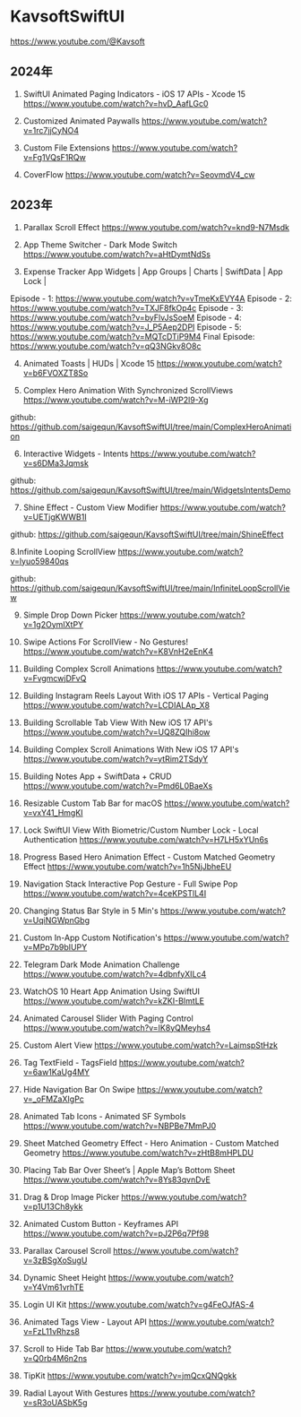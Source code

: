 # KavsoftSwiftUI

https://www.youtube.com/@Kavsoft



## 2024年


1. SwiftUI Animated Paging Indicators - iOS 17 APIs - Xcode 15
https://www.youtube.com/watch?v=hvD_AafLGc0


2. Customized Animated Paywalls 
https://www.youtube.com/watch?v=1rc7jjCyNO4


3. Custom File Extensions
https://www.youtube.com/watch?v=Fg1VQsF1RQw


4. CoverFlow
https://www.youtube.com/watch?v=SeovmdV4_cw









## 2023年

1. Parallax Scroll Effect
https://www.youtube.com/watch?v=knd9-N7Msdk

2. App Theme Switcher - Dark Mode Switch 
https://www.youtube.com/watch?v=aHtDymtNdSs


3. Expense Tracker App
Widgets | App Groups | Charts |  SwiftData | App Lock | 

Episode - 1: https://www.youtube.com/watch?v=vTmeKxEVY4A
Episode - 2: https://www.youtube.com/watch?v=TXJF8fkOp4c
Episode - 3: https://www.youtube.com/watch?v=byFlvJsSoeM
Episode - 4: https://www.youtube.com/watch?v=J_P5Aep2DPI
Episode - 5: https://www.youtube.com/watch?v=MQTcDTiP9M4
Final Episode: https://www.youtube.com/watch?v=qQ3NGkv8O8c

4. Animated Toasts | HUDs | Xcode 15
https://www.youtube.com/watch?v=b6FVOXZT8So


5. Complex Hero Animation With Synchronized ScrollViews
https://www.youtube.com/watch?v=M-iWP2l9-Xg


github: https://github.com/saigequn/KavsoftSwiftUI/tree/main/ComplexHeroAnimation


6. Interactive Widgets - Intents
https://www.youtube.com/watch?v=s6DMa3Jqmsk

github: https://github.com/saigequn/KavsoftSwiftUI/tree/main/WidgetsIntentsDemo


7. Shine Effect - Custom View Modifier
https://www.youtube.com/watch?v=UETjgKWWB1I

github: https://github.com/saigequn/KavsoftSwiftUI/tree/main/ShineEffect


8.Infinite Looping ScrollView
https://www.youtube.com/watch?v=lyuo59840qs

github: https://github.com/saigequn/KavsoftSwiftUI/tree/main/InfiniteLoopScrollView


9. Simple Drop Down Picker 
https://www.youtube.com/watch?v=1g2OymIXtPY


10. Swipe Actions For ScrollView - No Gestures!
https://www.youtube.com/watch?v=K8VnH2eEnK4


11. Building Complex Scroll Animations
https://www.youtube.com/watch?v=FvgmcwjDFvQ


12. Building Instagram Reels Layout With iOS 17 APIs - Vertical Paging
https://www.youtube.com/watch?v=LCDIALAp_X8


13. Building Scrollable Tab View With New iOS 17 API's 
https://www.youtube.com/watch?v=UQ8ZQIhi8ow


14. Building Complex Scroll Animations With New iOS 17 API's 
https://www.youtube.com/watch?v=ytRim2TSdyY


15. Building Notes App + SwiftData + CRUD
https://www.youtube.com/watch?v=Pmd6L0BaeXs


16. Resizable Custom Tab Bar for macOS
https://www.youtube.com/watch?v=vxY41_HmgKI


17. Lock SwiftUI View With Biometric/Custom Number Lock - Local Authentication
https://www.youtube.com/watch?v=H7LH5xYUn6s


18. Progress Based Hero Animation Effect - Custom Matched Geometry Effect 
https://www.youtube.com/watch?v=1h5NjJbheEU


19. Navigation Stack Interactive Pop Gesture - Full Swipe Pop
https://www.youtube.com/watch?v=4ceKPSTlL4I


20. Changing Status Bar Style in 5 Min's
https://www.youtube.com/watch?v=UqiNGWpnGbg


21. Custom In-App Custom Notification's
https://www.youtube.com/watch?v=MPp7b9bIUPY


22. Telegram Dark Mode Animation Challenge
https://www.youtube.com/watch?v=4dbnfyXILc4


23. WatchOS 10 Heart App Animation Using SwiftUI
https://www.youtube.com/watch?v=kZKI-BImtLE


24. Animated Carousel Slider With Paging Control 
https://www.youtube.com/watch?v=IK8yQMeyhs4


25. Custom Alert View
https://www.youtube.com/watch?v=LaimspStHzk


26. Tag TextField - TagsField
https://www.youtube.com/watch?v=6aw1KaUg4MY


27. Hide Navigation Bar On Swipe
https://www.youtube.com/watch?v=_oFMZaXIgPc


28. Animated Tab Icons - Animated SF Symbols 
https://www.youtube.com/watch?v=NBPBe7MmPJ0


29. Sheet Matched Geometry Effect - Hero Animation - Custom Matched Geometry 
https://www.youtube.com/watch?v=zHtB8mHPLDU


30. Placing Tab Bar Over Sheet’s | Apple Map’s Bottom Sheet 
https://www.youtube.com/watch?v=8Ys83qvnDvE


31. Drag & Drop Image Picker
https://www.youtube.com/watch?v=p1U13Ch8ykk


32. Animated Custom Button - Keyframes API 
https://www.youtube.com/watch?v=pJ2P6q7Pf98


33. Parallax Carousel Scroll
https://www.youtube.com/watch?v=3zBSgXoSugU


34. Dynamic Sheet Height
https://www.youtube.com/watch?v=Y4Vm61vrhTE

35. Login UI Kit
https://www.youtube.com/watch?v=g4FeOJfAS-4


36. Animated Tags View - Layout API
https://www.youtube.com/watch?v=FzL11vRhzs8


37. Scroll to Hide Tab Bar
https://www.youtube.com/watch?v=Q0rb4M6n2ns


38. TipKit
https://www.youtube.com/watch?v=jmQcxQNQgkk


39. Radial Layout With Gestures
https://www.youtube.com/watch?v=sR3oUASbK5g



